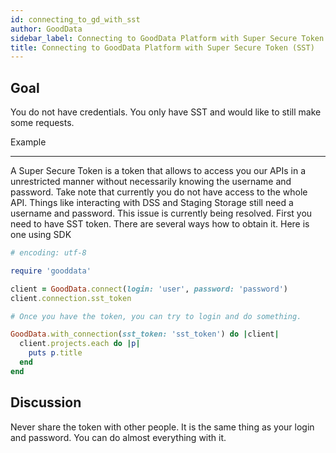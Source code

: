 ```yaml
---
id: connecting_to_gd_with_sst
author: GoodData
sidebar_label: Connecting to GoodData Platform with Super Secure Token (SST)
title: Connecting to GoodData Platform with Super Secure Token (SST)
---
```


Goal
-------

You do not have credentials. You only have SST and would like to still
make some requests.

Example

--------

A Super Secure Token is a token that allows to access you our APIs in a
unrestricted manner without necessarily knowing the username and
password. Take note that currently you do not have access to the whole
API. Things like interacting with DSS and Staging Storage still need a
username and password. This issue is currently being resolved. First you
need to have SST token. There are several ways how to obtain it. Here is
one using SDK


```ruby
# encoding: utf-8

require 'gooddata'

client = GoodData.connect(login: 'user', password: 'password')
client.connection.sst_token

# Once you have the token, you can try to login and do something.

GoodData.with_connection(sst_token: 'sst_token') do |client|
  client.projects.each do |p|
    puts p.title
  end
end 
```

Discussion
----------

Never share the token with other people. It is the same thing as your
login and password. You can do almost everything with it.

